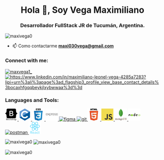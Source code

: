 <h1 align="center">Hola 👋, Soy Vega Maximiliano</h1>
<h3 align="center">Desarrollador FullStack JR de Tucumán, Argentina.</h3>

<p align="left"> <img src="https://komarev.com/ghpvc/?username=maxivega0&label=Profile%20views&color=0e75b6&style=flat" alt="maxivega0" /> </p>


- 📫 Como contactarme **maxi030vega@gmail.com**

<h3 align="left">Connect with me:</h3>
<p align="left">
<a href="https://twitter.com/maxvega1_" target="blank"><img align="center" src="https://raw.githubusercontent.com/rahuldkjain/github-profile-readme-generator/master/src/images/icons/Social/twitter.svg" alt="maxvega1_" height="30" width="40" /></a>
<a href="https://linkedin.com/in/https://www.linkedin.com/in/maximiliano-leonel-vega-4285a7283?lipi=urn%3ali%3apage%3ad_flagship3_profile_view_base_contact_details%3bocaxhfgqqbeykjlxybwwaa%3d%3d" target="blank"><img align="center" src="https://raw.githubusercontent.com/rahuldkjain/github-profile-readme-generator/master/src/images/icons/Social/linked-in-alt.svg" alt="https://www.linkedin.com/in/maximiliano-leonel-vega-4285a7283?lipi=urn%3ali%3apage%3ad_flagship3_profile_view_base_contact_details%3bocaxhfgqqbeykjlxybwwaa%3d%3d" height="30" width="40" /></a>
</p>

<h3 align="left">Languages and Tools:</h3>
<p align="left"> <a href="https://getbootstrap.com" target="_blank" rel="noreferrer"> <img src="https://raw.githubusercontent.com/devicons/devicon/master/icons/bootstrap/bootstrap-plain-wordmark.svg" alt="bootstrap" width="40" height="40"/> </a> <a href="https://www.cprogramming.com/" target="_blank" rel="noreferrer"> <img src="https://raw.githubusercontent.com/devicons/devicon/master/icons/c/c-original.svg" alt="c" width="40" height="40"/> </a> <a href="https://www.w3schools.com/css/" target="_blank" rel="noreferrer"> <img src="https://raw.githubusercontent.com/devicons/devicon/master/icons/css3/css3-original-wordmark.svg" alt="css3" width="40" height="40"/> </a> <a href="https://expressjs.com" target="_blank" rel="noreferrer"> <img src="https://raw.githubusercontent.com/devicons/devicon/master/icons/express/express-original-wordmark.svg" alt="express" width="40" height="40"/> </a> <a href="https://www.figma.com/" target="_blank" rel="noreferrer"> <img src="https://www.vectorlogo.zone/logos/figma/figma-icon.svg" alt="figma" width="40" height="40"/> </a> <a href="https://git-scm.com/" target="_blank" rel="noreferrer"> <img src="https://www.vectorlogo.zone/logos/git-scm/git-scm-icon.svg" alt="git" width="40" height="40"/> </a> <a href="https://www.w3.org/html/" target="_blank" rel="noreferrer"> <img src="https://raw.githubusercontent.com/devicons/devicon/master/icons/html5/html5-original-wordmark.svg" alt="html5" width="40" height="40"/> </a> <a href="https://developer.mozilla.org/en-US/docs/Web/JavaScript" target="_blank" rel="noreferrer"> <img src="https://raw.githubusercontent.com/devicons/devicon/master/icons/javascript/javascript-original.svg" alt="javascript" width="40" height="40"/> </a> <a href="https://www.mongodb.com/" target="_blank" rel="noreferrer"> <img src="https://raw.githubusercontent.com/devicons/devicon/master/icons/mongodb/mongodb-original-wordmark.svg" alt="mongodb" width="40" height="40"/> </a> <a href="https://nodejs.org" target="_blank" rel="noreferrer"> <img src="https://raw.githubusercontent.com/devicons/devicon/master/icons/nodejs/nodejs-original-wordmark.svg" alt="nodejs" width="40" height="40"/> </a> <a href="https://postman.com" target="_blank" rel="noreferrer"> <img src="https://www.vectorlogo.zone/logos/getpostman/getpostman-icon.svg" alt="postman" width="40" height="40"/> </a> <a href="https://reactjs.org/" target="_blank" rel="noreferrer"> <img src="https://raw.githubusercontent.com/devicons/devicon/master/icons/react/react-original-wordmark.svg" alt="react" width="40" height="40"/> </a> </p>

<p><img align="left" src="https://github-readme-stats.vercel.app/api/top-langs?username=maxivega0&show_icons=true&locale=en&layout=compact" alt="maxivega0" /></p>

<p>&nbsp;<img align="center" src="https://github-readme-stats.vercel.app/api?username=maxivega0&show_icons=true&locale=en" alt="maxivega0" /></p>

<p><img align="center" src="https://github-readme-streak-stats.herokuapp.com/?user=maxivega0&" alt="maxivega0" /></p>
